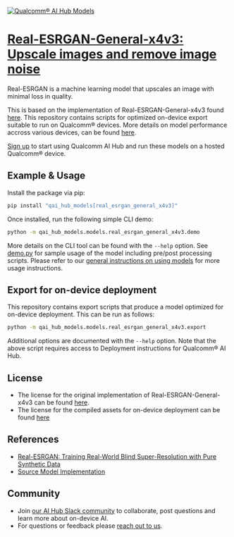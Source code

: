[![Qualcomm® AI Hub Models](https://qaihub-public-assets.s3.us-west-2.amazonaws.com/qai-hub-models/quic-logo.jpg)](../../README.md)


# [Real-ESRGAN-General-x4v3: Upscale images and remove image noise](https://aihub.qualcomm.com/models/real_esrgan_general_x4v3)

Real-ESRGAN is a machine learning model that upscales an image with minimal loss in quality.

This is based on the implementation of Real-ESRGAN-General-x4v3 found
[here]({source_repo}). This repository contains scripts for optimized on-device
export suitable to run on Qualcomm® devices. More details on model performance
accross various devices, can be found [here](https://aihub.qualcomm.com/models/real_esrgan_general_x4v3).

[Sign up](https://myaccount.qualcomm.com/signup) to start using Qualcomm AI Hub and run these models on a hosted Qualcomm® device.




## Example & Usage

Install the package via pip:
```bash
pip install "qai_hub_models[real_esrgan_general_x4v3]"
```


Once installed, run the following simple CLI demo:

```bash
python -m qai_hub_models.models.real_esrgan_general_x4v3.demo
```
More details on the CLI tool can be found with the `--help` option. See
[demo.py](demo.py) for sample usage of the model including pre/post processing
scripts. Please refer to our [general instructions on using
models](../../../#getting-started) for more usage instructions.

## Export for on-device deployment

This repository contains export scripts that produce a model optimized for
on-device deployment. This can be run as follows:

```bash
python -m qai_hub_models.models.real_esrgan_general_x4v3.export
```
Additional options are documented with the `--help` option. Note that the above
script requires access to Deployment instructions for Qualcomm® AI Hub.


## License
* The license for the original implementation of Real-ESRGAN-General-x4v3 can be found
  [here](https://github.com/xinntao/Real-ESRGAN/blob/master/LICENSE).
* The license for the compiled assets for on-device deployment can be found [here](https://qaihub-public-assets.s3.us-west-2.amazonaws.com/qai-hub-models/Qualcomm+AI+Hub+Proprietary+License.pdf)


## References
* [Real-ESRGAN: Training Real-World Blind Super-Resolution with Pure Synthetic Data](https://arxiv.org/abs/2107.10833)
* [Source Model Implementation](https://github.com/xinntao/Real-ESRGAN/tree/master)



## Community
* Join [our AI Hub Slack community](https://aihub.qualcomm.com/community/slack) to collaborate, post questions and learn more about on-device AI.
* For questions or feedback please [reach out to us](mailto:ai-hub-support@qti.qualcomm.com).


